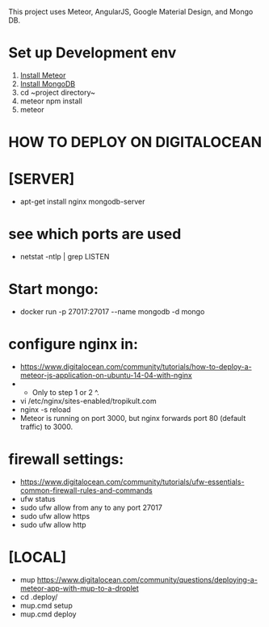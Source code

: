This project uses Meteor, AngularJS, Google Material Design, and Mongo DB.

# Set up Development env
1. [Install Meteor](https://www.meteor.com/install)
2. [Install MongoDB](https://docs.mongodb.com/manual/tutorial/install-mongodb-on-windows/#install-mongodb-community-edition)
2. cd ~project directory~
3. meteor npm install
4. meteor

# HOW TO DEPLOY ON DIGITALOCEAN
# [SERVER]
* apt-get install nginx mongodb-server

# see which ports are used
* netstat -ntlp | grep LISTEN

# Start mongo:
* docker run -p 27017:27017 --name mongodb -d mongo

# configure nginx in:
* https://www.digitalocean.com/community/tutorials/how-to-deploy-a-meteor-js-application-on-ubuntu-14-04-with-nginx
* * Only to step 1 or 2 ^.
* vi /etc/nginx/sites-enabled/tropikult.com
* nginx -s reload
* Meteor is running on port 3000, but nginx forwards port 80 (default traffic) to 3000.

# firewall settings:
* https://www.digitalocean.com/community/tutorials/ufw-essentials-common-firewall-rules-and-commands
* ufw status
* sudo ufw allow from any to any port 27017
* sudo ufw allow https
* sudo ufw allow http


# [LOCAL]
* mup https://www.digitalocean.com/community/questions/deploying-a-meteor-app-with-mup-to-a-droplet
* cd .deploy/
* mup.cmd setup
* mup.cmd deploy
